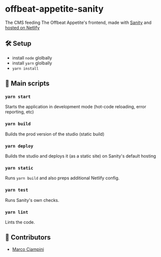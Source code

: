# offbeat-appetite-sanity

The CMS feeding The Offbeat Appetite's frontend, made with [Sanity](https://www.sanity.io/) and [hosted on Netlify](https://studio.offbeatappetite.com)

## 🛠 Setup

- install `node` glolbally
- install `yarn` glolbally
- `yarn install`

## 📝 Main scripts

### `yarn start`

Starts the application in development mode (hot-code reloading, error reporting, etc)

### `yarn build`

Builds the prod version of the studio (static build)

### `yarn deploy`

Builds the studio and deploys it (as a static site) on Sanity's default hosting

### `yarn static`

Runs `yarn build` and also preps additional Netlify config.

### `yarn test`

Runs Sanity's own checks.

### `yarn lint`

Lints the code.

## 👻 Contributors

- [Marco Ciampini](https://github.com/ciampo)